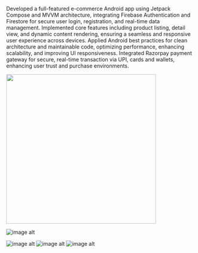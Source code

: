 Developed a full-featured e-commerce Android app using Jetpack Compose and MVVM architecture, integrating Firebase Authentication and Firestore for secure user login, registration, and real-time data management.
Implemented core features including product listing, detail view, and dynamic content rendering, ensuring a seamless and responsive user experience across devices.
Applied Android best practices for clean architecture and maintainable code, optimizing performance, enhancing scalability, and improving UI responsiveness.
Integrated Razorpay payment gateway for secure, real-time transaction via UPI, cards and wallets, enhancing user trust and purchase environments.

<img src="https://github.com/Deysdeveloper/EasyShop/blob/master/WhatsApp%20Image%20Aug%202%202025%20(1).jpeg?raw=true" width="400"/>

![image alt](https://github.com/Deysdeveloper/EasyShop/blob/master/WhatsApp%20Image%20Aug%202%202025%20(2).jpeg?raw=true)

![image alt](https://github.com/Deysdeveloper/EasyShop/blob/master/WhatsApp%20Image%20Aug%202%202025%20(1).jpeg?raw=true)
![image alt](https://github.com/Deysdeveloper/EasyShop/blob/master/WhatsApp%20Image%20Aug%202%202025%20(1).jpeg?raw=true)
![image alt](https://github.com/Deysdeveloper/EasyShop/blob/master/WhatsApp%20Image%20Aug%202%202025%20(1).jpeg?raw=true)


